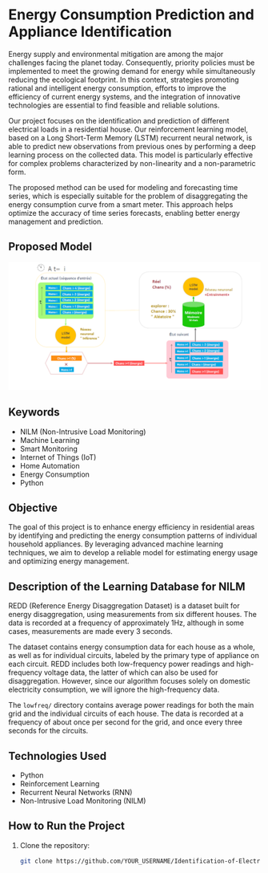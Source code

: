 # Energy Consumption Prediction and Appliance Identification

Energy supply and environmental mitigation are among the major challenges facing the planet today. Consequently, priority policies must be implemented to meet the growing demand for energy while simultaneously reducing the ecological footprint. In this context, strategies promoting rational and intelligent energy consumption, efforts to improve the efficiency of current energy systems, and the integration of innovative technologies are essential to find feasible and reliable solutions.

Our project focuses on the identification and prediction of different electrical loads in a residential house. Our reinforcement learning model, based on a Long Short-Term Memory (LSTM) recurrent neural network, is able to predict new observations from previous ones by performing a deep learning process on the collected data. This model is particularly effective for complex problems characterized by non-linearity and a non-parametric form.

The proposed method can be used for modeling and forecasting time series, which is especially suitable for the problem of disaggregating the energy consumption curve from a smart meter. This approach helps optimize the accuracy of time series forecasts, enabling better energy management and prediction.



## Proposed Model

![Proposed Model](images/modelePNG.PNG
)


## Keywords
- NILM (Non-Intrusive Load Monitoring)
- Machine Learning
- Smart Monitoring
- Internet of Things (IoT)
- Home Automation
- Energy Consumption
- Python

## Objective
The goal of this project is to enhance energy efficiency in residential areas by identifying and predicting the energy consumption patterns of individual household appliances. By leveraging advanced machine learning techniques, we aim to develop a reliable model for estimating energy usage and optimizing energy management.


## Description of the Learning Database for NILM

REDD (Reference Energy Disaggregation Dataset) is a dataset built for energy disaggregation, using measurements from six different houses. The data is recorded at a frequency of approximately 1Hz, although in some cases, measurements are made every 3 seconds. 

The dataset contains energy consumption data for each house as a whole, as well as for individual circuits, labeled by the primary type of appliance on each circuit. REDD includes both low-frequency power readings and high-frequency voltage data, the latter of which can also be used for disaggregation. However, since our algorithm focuses solely on domestic electricity consumption, we will ignore the high-frequency data.

The `lowfreq/` directory contains average power readings for both the main grid and the individual circuits of each house. The data is recorded at a frequency of about once per second for the grid, and once every three seconds for the circuits.

## Technologies Used
- Python
- Reinforcement Learning
- Recurrent Neural Networks (RNN)
- Non-Intrusive Load Monitoring (NILM)

## How to Run the Project
1. Clone the repository:
   ```bash
   git clone https://github.com/YOUR_USERNAME/Identification-of-Electrical-Charges-by-Deep-Learning-RL-and-LSTM.git
